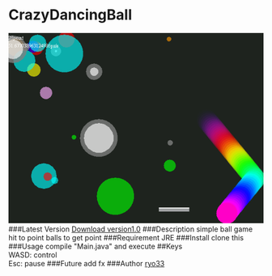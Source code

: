 CrazyDancingBall
================
![](screenshot.png "screenshot")
###Latest Version
[Download version1.0](https://github.com/ryo33/CrazyDancingBall/releases/tag/1.0 "First Release")
###Description
    simple ball game  
    hit to point balls to get point
###Requirement
    JRE
###Install
    clone this
###Usage
    compile "Main.java" and execute
    ##Keys  
    WASD: control  
    Esc: pause
###Future
    add fx
###Author
[ryo33](https://github.com/ryo33/ "ryo33's github page")
